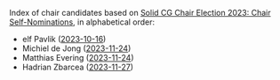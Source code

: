Index of chair candidates based on [Solid CG Chair Election 2023: Chair Self-Nominations](https://lists.w3.org/Archives/Public/public-solid/2023Nov/0081.html), in alphabetical order:

* elf Pavlik ([2023-10-16](https://lists.w3.org/Archives/Public/public-solid/2023Oct/0055.html))
* Michiel de Jong ([2023-11-24](https://lists.w3.org/Archives/Public/public-solid/2023Nov/0099.html))
* Matthias Evering ([2023-11-24](https://lists.w3.org/Archives/Public/public-solid/2023Nov/0102.html))
* Hadrian Zbarcea ([2023-11-27](https://lists.w3.org/Archives/Public/public-solid/2023Nov/0111.html))
